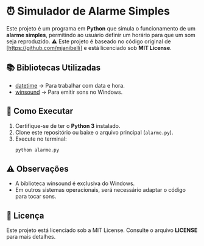 # ⏰ Simulador de Alarme Simples

Este projeto é um programa em **Python** que simula o funcionamento de um **alarme simples**, permitindo ao usuário definir um horário para que um som seja reproduzido.
⚠️ Este projeto é baseado no código original de [https://github.com/mjanibelli] e está licenciado sob **MIT License**.

## 📚 Bibliotecas Utilizadas
- [datetime](https://docs.python.org/pt-br/3/library/datetime.html) → Para trabalhar com data e hora.  
- [winsound](https://docs.python.org/pt-br/3.7/library/winsound.html) → Para emitir sons no Windows.  

## 🚀 Como Executar
1. Certifique-se de ter o **Python 3** instalado.  
2. Clone este repositório ou baixe o arquivo principal (`alarme.py`).  
3. Execute no terminal:
   ```bash
   python alarme.py

## ⚠️ Observações

- A biblioteca winsound é exclusiva do Windows.
- Em outros sistemas operacionais, será necessário adaptar o código para tocar sons.

## 📄 Licença

Este projeto está licenciado sob a MIT License.
Consulte o arquivo **LICENSE** para mais detalhes.
